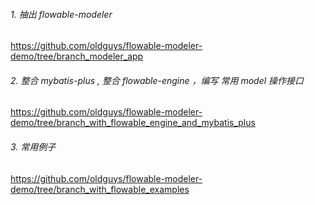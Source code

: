 

###### 1. 抽出 flowable-modeler

https://github.com/oldguys/flowable-modeler-demo/tree/branch_modeler_app

###### 2. 整合 mybatis-plus , 整合 flowable-engine ，编写 常用 model 操作接口

https://github.com/oldguys/flowable-modeler-demo/tree/branch_with_flowable_engine_and_mybatis_plus

###### 3. 常用例子

https://github.com/oldguys/flowable-modeler-demo/tree/branch_with_flowable_examples